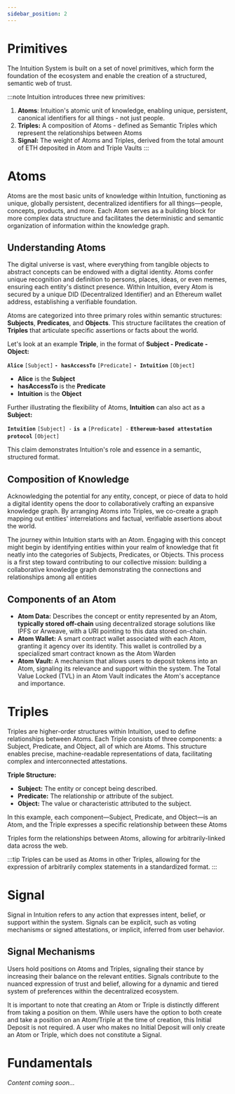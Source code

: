 ```yaml
---
sidebar_position: 2
---
```


# Primitives

The Intuition System is built on a set of novel primitives, which form the foundation of the ecosystem and enable the creation of a structured, semantic web of trust. 

:::note
Intuition introduces three new primitives: 

1. **Atoms**: Intuition's atomic unit of knowledge, enabling unique, persistent, canonical identifiers for all things - not just people.
2. **Triples:** A composition of Atoms - defined as Semantic Triples which represent the relationships between Atoms
3. **Signal:** The weight of Atoms and Triples, derived from the total amount of ETH deposited in Atom and Triple Vaults
:::

# Atoms

Atoms are the most basic units of knowledge within Intuition, functioning as unique, globally persistent, decentralized identifiers for all things—people, concepts, products, and more. Each Atom serves as a building block for more complex data structure and facilitates the deterministic and semantic organization of information within the knowledge graph. 

## Understanding Atoms

The digital universe is vast, where everything from tangible objects to abstract concepts can be endowed with a digital identity. Atoms confer unique recognition and definition to persons, places, ideas, or even memes, ensuring each entity's distinct presence. Within Intuition, every Atom is secured by a unique DID (Decentralized Identifier) and an Ethereum wallet address, establishing a verifiable foundation.

Atoms are categorized into three primary roles within semantic structures: **Subjects**, **Predicates**, and **Objects**. This structure facilitates the creation of **Triples** that articulate specific assertions or facts about the world.

Let's look at an example **Triple**, in the format of **Subject - Predicate - Object:**

**`Alice`** `[Subject]` **`- hasAccessTo`** `[Predicate]` **`- Intuition`** `[Object]`

* **Alice** is the **Subject**
* **hasAccessTo** is the **Predicate**
* **Intuition** is the **Object**

Further illustrating the flexibility of Atoms, **Intuition** can also act as a **Subject:**

**`Intuition`** `[Subject] -` **`is a`** `[Predicate] -` **`Ethereum-based attestation protocol`** `[Object]`

This claim demonstrates Intuition's role and essence in a semantic, structured format.

## Composition of Knowledge

Acknowledging the potential for any entity, concept, or piece of data to hold a digital identity opens the door to collaboratively crafting an expansive knowledge graph. By arranging Atoms into Triples, we co-create a graph mapping out entities' interrelations and factual, verifiable assertions about the world.

The journey within Intuition starts with an Atom. Engaging with this concept might begin by identifying entities within your realm of knowledge that fit neatly into the categories of Subjects, Predicates, or Objects. This process is a first step toward contributing to our collective mission: building a collaborative knowledge graph demonstrating the connections and relationships among all entities

## Components of an Atom

* **Atom Data:** Describes the concept or entity represented by an Atom, **typically stored off-chain** using decentralized storage solutions like IPFS or Arweave, with a URI pointing to this data stored on-chain.
* **Atom Wallet:** A smart contract wallet associated with each Atom, granting it agency over its identity. This wallet is controlled by a specialized smart contract known as the Atom Warden
* **Atom Vault:** A mechanism that allows users to deposit tokens into an Atom, signaling its relevance and support within the system. The Total Value Locked (TVL) in an Atom Vault indicates the Atom's acceptance and importance.

# Triples

Triples are higher-order structures within Intuition, used to define relationships between Atoms. Each Triple consists of three components: a Subject, Predicate, and Object, all of which are Atoms. This structure enables precise, machine-readable representations of data, facilitating complex and interconnected attestations.

**Triple Structure:**

* **Subject:** The entity or concept being described.
* **Predicate:** The relationship or attribute of the subject.
* **Object:** The value or characteristic attributed to the subject.

In this example, each component—Subject, Predicate, and Object—is an Atom, and the Triple expresses a specific relationship between these Atoms

Triples form the relationships between Atoms, allowing for arbitrarily-linked data across the web.

:::tip
Triples can be used as Atoms in other Triples, allowing for the expression of arbitrarily complex statements in a standardized format.
:::

# Signal

Signal in Intuition refers to any action that expresses intent, belief, or support within the system. Signals can be explicit, such as voting mechanisms or signed attestations, or implicit, inferred from user behavior.

## Signal Mechanisms

Users hold positions on Atoms and Triples, signaling their stance by increasing their balance on the relevant entities. Signals contribute to the nuanced expression of trust and belief, allowing for a dynamic and tiered system of preferences within the decentralized ecosystem.

It is important to note that creating an Atom or Triple is distinctly different from taking a position on them. While users have the option to both create and take a position on an Atom/Triple at the time of creation, this Initial Deposit is not required. A user who makes no Initial Deposit will only create an Atom or Triple, which does not constitute a Signal.

# Fundamentals

*Content coming soon...* 